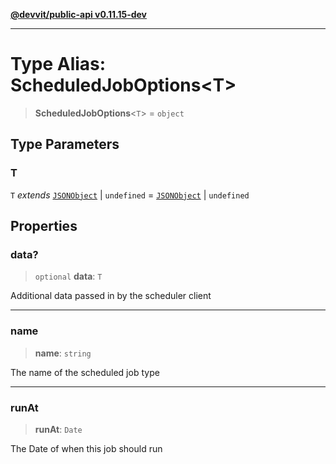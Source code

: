 [**@devvit/public-api v0.11.15-dev**](../README.md)

---

# Type Alias: ScheduledJobOptions\<T\>

> **ScheduledJobOptions**\<`T`\> = `object`

## Type Parameters

### T

`T` _extends_ [`JSONObject`](JSONObject.md) \| `undefined` = [`JSONObject`](JSONObject.md) \| `undefined`

## Properties

<a id="data"></a>

### data?

> `optional` **data**: `T`

Additional data passed in by the scheduler client

---

<a id="name"></a>

### name

> **name**: `string`

The name of the scheduled job type

---

<a id="runat"></a>

### runAt

> **runAt**: `Date`

The Date of when this job should run
